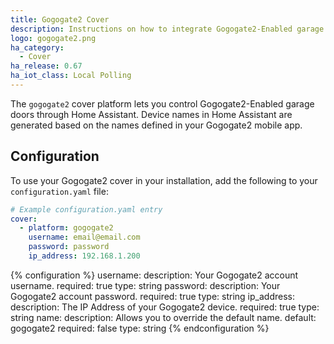 ```yaml
---
title: Gogogate2 Cover
description: Instructions on how to integrate Gogogate2-Enabled garage door covers into Home Assistant.
logo: gogogate2.png
ha_category:
  - Cover
ha_release: 0.67
ha_iot_class: Local Polling
---
```


The `gogogate2` cover platform lets you control Gogogate2-Enabled garage doors through Home Assistant. Device names in Home Assistant are generated based on the names defined in your Gogogate2 mobile app.

## Configuration

To use your Gogogate2 cover in your installation, add the following to your `configuration.yaml` file:

```yaml
# Example configuration.yaml entry
cover:
  - platform: gogogate2
    username: email@email.com
    password: password
    ip_address: 192.168.1.200
```

{% configuration %}
username:
  description: Your Gogogate2 account username.
  required: true
  type: string
password:
  description: Your Gogogate2 account password.
  required: true
  type: string
ip_address:
  description: The IP Address of your Gogogate2 device.
  required: true
  type: string
name:
  description: Allows you to override the default name.
  default: gogogate2
  required: false
  type: string
{% endconfiguration %}
